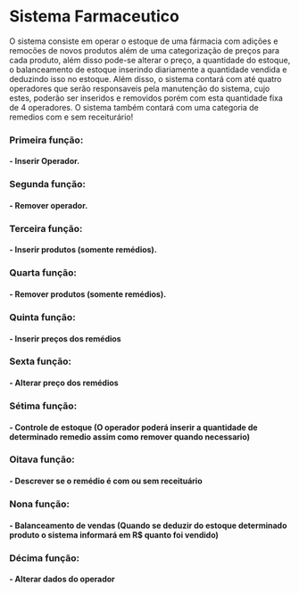 # Sistema Farmaceutico 


O sistema consiste em operar o estoque de uma fármacia com adições e remocões de novos produtos além de uma categorização de preços para cada produto, além disso pode-se alterar o preço, a quantidade do estoque, o balanceamento de estoque inserindo diariamente a quantidade vendida e deduzindo isso no estoque. Além disso, o sistema contará com até quatro operadores que serão responsaveis pela manutenção do sistema, cujo estes, poderão ser inseridos e removidos porém com esta quantidade fixa de 4 
operadores. O sistema também contará com uma categoria de remedios com e sem receiturário!

### Primeira função:
#### - Inserir Operador.
### Segunda função:
#### - Remover operador.
### Terceira função:
#### - Inserir produtos (somente remédios).
### Quarta função:
#### - Remover produtos (somente remédios).
### Quinta função:
#### - Inserir preços dos remédios 
### Sexta função:
#### - Alterar preço dos remédios 
### Sétima função:
#### - Controle de estoque (O operador poderá inserir a quantidade de determinado remedio assim como remover quando necessario)
### Oitava função:
#### - Descrever se o remédio é com ou sem receituário 
### Nona função:
#### - Balanceamento de vendas (Quando se deduzir do estoque determinado produto o sistema informará em R$ quanto foi vendido)
### Décima função:
#### - Alterar dados do operador
